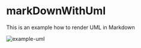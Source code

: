 # markDownWithUml
This is an example how to render UML in Markdown

![example-uml](http://www.plantuml.com/plantuml/proxy?cache=no&src=https://raw.githubusercontent.com/LLTemp/markDownWithUml/master/umm-example)
